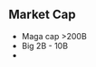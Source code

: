 
## Market Cap
* Maga cap >200B
* Big 2B - 10B
* 
<!--stackedit_data:
eyJoaXN0b3J5IjpbLTYwMzI5NzQ5OCwtMjA4ODc0NjYxMl19
-->